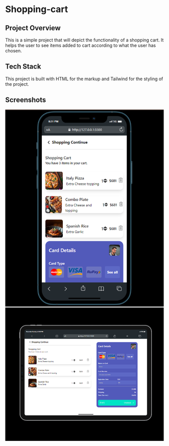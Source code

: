# Shopping-cart
## Project Overview
This is a simple project that will depict the functionality of a shopping cart. It helps the user to see items added to cart according to what the user has chosen.

## Tech Stack
This project is built with HTML for the markup and Tailwind for the styling of the project.

## Screenshots
![](./screenshots/mobileIndex.png)
![](./screenshots/tabletIndex.png)